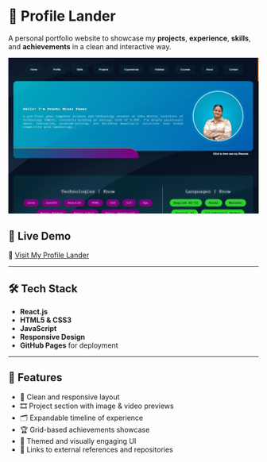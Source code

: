 # 🌟 Profile Lander

A personal portfolio website to showcase my **projects**, **experience**, **skills**, and **achievements** in a clean and interactive way.

![Website Preview](./preview.jpg)

## 🚀 Live Demo

🔗 [Visit My Profile Lander](https://prachipawar23.github.io/my-profile)

---

## 🛠 Tech Stack

- **React.js**
- **HTML5 & CSS3**
- **JavaScript**
- **Responsive Design**
- **GitHub Pages** for deployment

---

## 📂 Features

- 📌 Clean and responsive layout
- 🎞 Project section with image & video previews
- 🗂 Expandable timeline of experience
- 🏆 Grid-based achievements showcase
- 🎨 Themed and visually engaging UI
- 🔗 Links to external references and repositories
